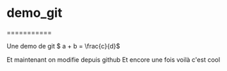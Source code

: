 # demo_git
===========

Une demo de git $ a + b = \frac{c}{d}$

Et maintenant on modifie depuis github
Et encore une fois voilà c'est cool
